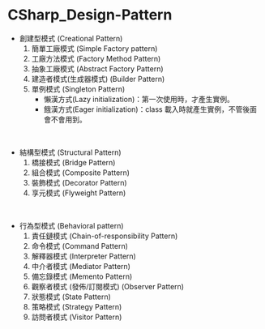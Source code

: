 # CSharp_Design-Pattern

* 創建型模式 (Creational Pattern)
  1. 簡單工廠模式 (Simple Factory pattern)
  2. 工廠方法模式 (Factory Method Pattern)
  3. 抽象工廠模式 (Abstract Factory Pattern)
  4. 建造者模式(生成器模式) (Builder Pattern)
  5. 單例模式 (Singleton Pattern)
     * 懶漢方式(Lazy initialization)：第一次使用時，才產生實例。
     * 餓漢方式(Eager initialization)：class 載入時就產生實例，不管後面會不會用到。
<br>

* 結構型模式 (Structural Pattern)
  1. 橋接模式 (Bridge Pattern)
  2. 組合模式 (Composite Pattern)
  3. 裝飾模式 (Decorator Pattern)
  4. 享元模式 (Flyweight Pattern)

<br>

* 行為型模式 (Behavioral pattern)
  1. 責任鏈模式 (Chain-of-responsibility Pattern)
  2. 命令模式 (Command Pattern)
  3. 解釋器模式 (Interpreter Pattern)
  4. 中介者模式 (Mediator Pattern)
  5. 備忘錄模式 (Memento Pattern)
  6. 觀察者模式 (發佈/訂閱模式) (Observer Pattern)
  7. 狀態模式 (State Pattern)
  8. 策略模式 (Strategy Pattern)
  9. 訪問者模式 (Visitor Pattern)
